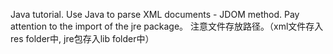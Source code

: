 Java tutorial. Use Java to parse XML documents - JDOM method. Pay attention to the import of the jre package。 注意文件存放路径。（xml文件存入res folder中, jre包存入lib folder中）